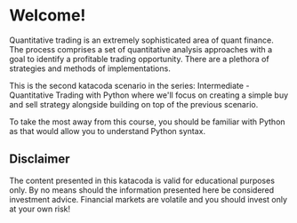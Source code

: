 # Welcome!

Quantitative trading is an extremely sophisticated area of quant finance. The process comprises a set of quantitative analysis approaches with a goal to identify a profitable trading opportunity. There are a plethora of strategies and methods of implementations.

This is the second katacoda scenario in the series: Intermediate - Quantitative Trading with Python where we'll focus on creating a simple buy and sell strategy alongside building on top of the previous scenario.

To take the most away from this course, you should be familiar with Python as that would allow you to understand Python syntax.

## Disclaimer
The content presented in this katacoda is valid for educational purposes only. By no means should the information presented here be considered investment advice. Financial markets are volatile and you should invest only at your own risk!